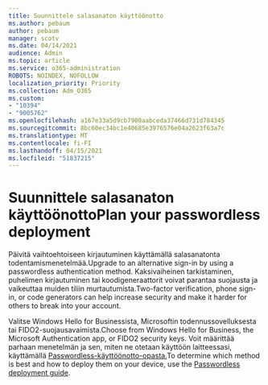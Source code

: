 ```yaml
---
title: Suunnittele salasanaton käyttöönotto
ms.author: pebaum
author: pebaum
manager: scotv
ms.date: 04/14/2021
audience: Admin
ms.topic: article
ms.service: o365-administration
ROBOTS: NOINDEX, NOFOLLOW
localization_priority: Priority
ms.collection: Adm_O365
ms.custom:
- "10394"
- "9005762"
ms.openlocfilehash: a167e33a5d9cb7900aabceda37466d731d784345
ms.sourcegitcommit: 8bc60ec34bc1e40685e3976576e04a2623f63a7c
ms.translationtype: MT
ms.contentlocale: fi-FI
ms.lasthandoff: 04/15/2021
ms.locfileid: "51837215"
---
```

# <a name="plan-your-passwordless-deployment"></a><span data-ttu-id="6b937-102">Suunnittele salasanaton käyttöönotto</span><span class="sxs-lookup"><span data-stu-id="6b937-102">Plan your passwordless deployment</span></span>

<span data-ttu-id="6b937-103">Päivitä vaihtoehtoiseen kirjautuminen käyttämällä salasanatonta todentamismenetelmää.</span><span class="sxs-lookup"><span data-stu-id="6b937-103">Upgrade to an alternative sign-in by using a passwordless authentication method.</span></span> <span data-ttu-id="6b937-104">Kaksivaiheinen tarkistaminen, puhelimen kirjautuminen tai koodigeneraattorit voivat parantaa suojausta ja vaikeuttaa muiden tiliin murtautumista.</span><span class="sxs-lookup"><span data-stu-id="6b937-104">Two-factor verification, phone sign-in, or code generators can help increase security and make it harder for others to break into your account.</span></span> 

<span data-ttu-id="6b937-105">Valitse Windows Hello for Businessista, Microsoftin todennussovelluksesta tai FIDO2-suojausavaimista.</span><span class="sxs-lookup"><span data-stu-id="6b937-105">Choose from Windows Hello for Business, the Microsoft Authentication app, or FIDO2 security keys.</span></span> <span data-ttu-id="6b937-106">Voit määrittää parhaan menetelmän ja sen, miten ne otetaan käyttöön laitteessasi, käyttämällä [Passwordless-käyttöönotto-opasta.](https://admin.microsoft.com/adminportal/home?#/modernonboarding/passwordlesssetup)</span><span class="sxs-lookup"><span data-stu-id="6b937-106">To determine which method is best and how to deploy them on your device, use the [Passwordless deployment guide](https://admin.microsoft.com/adminportal/home?#/modernonboarding/passwordlesssetup).</span></span> 

